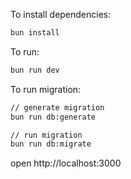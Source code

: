 To install dependencies:
```sh
bun install
```

To run:
```sh
bun run dev
```

To run migration:
```sh
// generate migration
bun run db:generate

// run migration
bun run db:migrate
```

open http://localhost:3000
